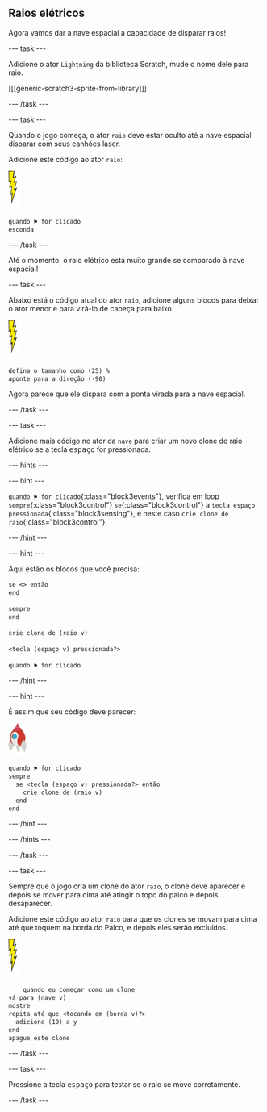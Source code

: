 ## Raios elétricos

Agora vamos dar à nave espacial a capacidade de disparar raios!

\--- task \---

Adicione o ator `Lightning` da biblioteca Scratch, mude o nome dele para raio.

[[[generic-scratch3-sprite-from-library]]]

\--- /task \---

\--- task \---

Quando o jogo começa, o ator `raio` deve estar oculto até a nave espacial disparar com seus canhões laser.

Adicione este código ao ator `raio`:

![ator raio](images/lightning-sprite.png)

```blocks3
quando ⚑ for clicado
esconda
```

\--- /task \---

Até o momento, o raio elétrico está muito grande se comparado à nave espacial!

\--- task \---

Abaixo está o código atual do ator `raio`, adicione alguns blocos para deixar o ator menor e para virá-lo de cabeça para baixo.

![ator raio](images/lightning-sprite.png)

```blocks3
defina o tamanho como (25) %
aponte para a direção (-90)
```

Agora parece que ele dispara com a ponta virada para a nave espacial.

\--- /task \---

\--- task \---

Adicione mais código no ator da `nave` para criar um novo clone do raio elétrico se a tecla <kbd>espaço</kbd> for pressionada.

\--- hints \---

\--- hint \---

`quando ⚑ for clicado`{:class="block3events"}, verifica em loop `sempre`{:class="block3control"} `se`{:class="block3control"} a `tecla espaço pressionada`{:class="block3sensing"}, e neste caso `crie clone de raio`{:class="block3control"}.

\--- /hint \---

\--- hint \---

Aqui estão os blocos que você precisa:

```blocks3
se <> então
end

sempre
end

crie clone de (raio v)

<tecla (espaço v) pressionada?>

quando ⚑ for clicado
```

\--- /hint \---

\--- hint \---

É assim que seu código deve parecer:

![ator foguete](images/rocket-sprite.png)

```blocks3
quando ⚑ for clicado
sempre 
  se <tecla (espaço v) pressionada?> então 
    crie clone de (raio v)
  end
end
```

\--- /hint \---

\--- /hints \---

\--- /task \---

\--- task \---

Sempre que o jogo cria um clone do ator `raio`, o clone deve aparecer e depois se mover para cima até atingir o topo do palco e depois desaparecer.

Adicione este código ao ator `raio` para que os clones se movam para cima até que toquem na borda do Palco, e depois eles serão excluídos.

![ator raio](images/lightning-sprite.png)

```blocks3
    quando eu começar como um clone
vá para (nave v)
mostre
repita até que <tocando em (borda v)?> 
  adicione (10) a y
end
apague este clone
```

\--- /task \---

\--- task \---

Pressione a tecla <kbd>espaço</kbd> para testar se o raio se move corretamente.

\--- /task \---